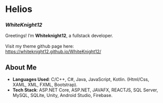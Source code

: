 # Helios  
### *WhiteKnight12*  

Greetings! I’m **Whiteknight12**, a fullstack developer.  
<br>
Visit my theme github page here: https://whiteknight12.github.io/WhiteKnight12/ 

## About Me  
- **Languages Used**: C/C++, C#, Java, JavaScript, Kotlin. (Html/Css, XAML, XML, FXML, Bootstrap).
- **Tech Stack**: ASP.NET Core, ASP.NET, JAVAFX, REACTJS, SQL Server, MySQL, SQLite, Unity, Android Studio, Firebase.

